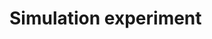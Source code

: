 <!--
Author: <Chuanyu> (skewcy@gmail.com)
simulation.md (c) 2023
Desc: description
Created:  2023-11-28T20:58:05.026Z
-->


# Simulation experiment